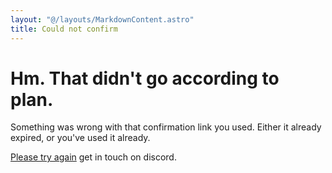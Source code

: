 ```yaml
---
layout: "@/layouts/MarkdownContent.astro"
title: Could not confirm
---
```


# Hm. That didn't go according to plan.

Something was wrong with that confirmation link you used. Either it already
expired, or you've used it already.

[Please try again](/register) get in touch on discord.
